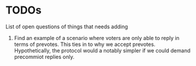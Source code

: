 # TODOs

List of open questions of things that needs adding

1. Find an example of a scenario where voters are only able to reply in terms of prevotes. This ties in
to why we accept prevotes. Hypothetically, the protocol would a notably simpler if we could demand
precommiot replies only.
